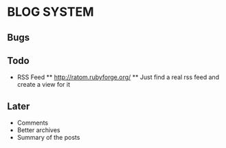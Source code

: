 # BLOG SYSTEM



## Bugs

## Todo
* RSS Feed
** http://ratom.rubyforge.org/
** Just find a real rss feed and create a view for it








## Later

* Comments
* Better archives
* Summary of the posts